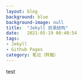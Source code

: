 ```yaml
---
layout: blog
background: blue
background-image: null
title:  "Jekyll 目录结构"
date:   2021-05-19 00:40:54
tags:
- Jekyll
- Github Pages
category: 笔记（转载）
---
```


test


